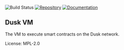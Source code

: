 ![Build Status](https://github.com/dusk-network/rusk/workflows/Continuous%20integration/badge.svg)
[![Repository](https://img.shields.io/badge/github-rusk--abi-blueviolet?logo=github)](https://github.com/dusk-network/dusk-vm)
[![Documentation](https://img.shields.io/badge/docs-rusk--abi-blue?logo=rust)](https://docs.rs/dusk-vm/)

## Dusk VM

The VM to execute smart contracts on the Dusk network.

License: MPL-2.0
